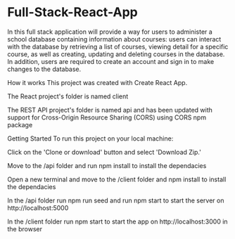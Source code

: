 # Full-Stack-React-App
In this full stack application will provide a way for users to administer a school database containing information about courses: users can interact with the database by retrieving a list of courses, viewing detail for a specific course, as well as creating, updating and deleting courses in the database.  In addition, users are required to create an account and sign in to make changes to the database.

How it works
This project was created with Create React App.

The React project's folder is named client

The REST API project's folder is named api and has been updated with support for Cross-Origin Resource Sharing (CORS) using CORS npm package

Getting Started
To run this project on your local machine:

Click on the 'Clone or download' button and select 'Download Zip.'

Move to the /api folder and run npm install to install the dependacies

Open a new terminal and move to the /client folder and npm install to install the dependacies

In the /api folder run npm run seed and run npm start to start the server on http://localhost:5000

In the /client folder run npm start to start the app on http://localhost:3000 in the browser